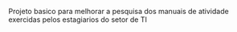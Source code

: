 Projeto basico para melhorar a pesquisa dos manuais de atividade exercidas pelos estagiarios do setor de TI
